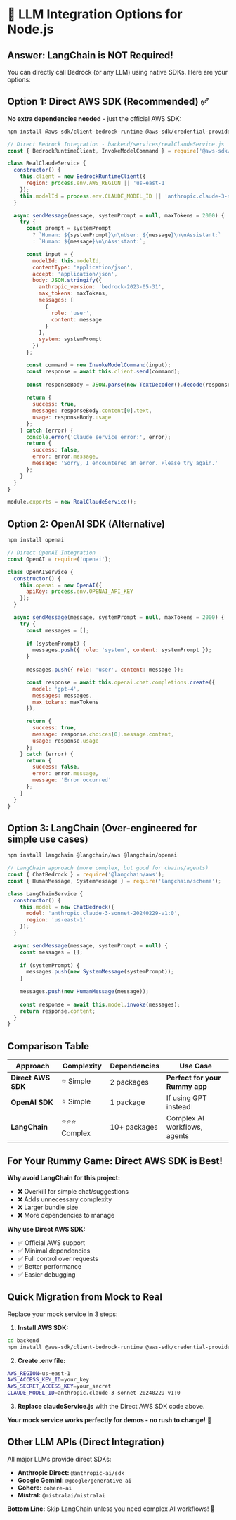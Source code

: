 # 🤖 LLM Integration Options for Node.js

## **Answer: LangChain is NOT Required!**

You can directly call Bedrock (or any LLM) using native SDKs. Here are your options:

## **Option 1: Direct AWS SDK (Recommended) ✅**

**No extra dependencies needed** - just the official AWS SDK:

```bash
npm install @aws-sdk/client-bedrock-runtime @aws-sdk/credential-providers
```

```javascript
// Direct Bedrock Integration - backend/services/realClaudeService.js
const { BedrockRuntimeClient, InvokeModelCommand } = require('@aws-sdk/client-bedrock-runtime');

class RealClaudeService {
  constructor() {
    this.client = new BedrockRuntimeClient({ 
      region: process.env.AWS_REGION || 'us-east-1'
    });
    this.modelId = process.env.CLAUDE_MODEL_ID || 'anthropic.claude-3-sonnet-20240229-v1:0';
  }

  async sendMessage(message, systemPrompt = null, maxTokens = 2000) {
    try {
      const prompt = systemPrompt 
        ? `Human: ${systemPrompt}\n\nUser: ${message}\n\nAssistant:`
        : `Human: ${message}\n\nAssistant:`;

      const input = {
        modelId: this.modelId,
        contentType: 'application/json',
        accept: 'application/json',
        body: JSON.stringify({
          anthropic_version: 'bedrock-2023-05-31',
          max_tokens: maxTokens,
          messages: [
            {
              role: 'user',
              content: message
            }
          ],
          system: systemPrompt
        })
      };

      const command = new InvokeModelCommand(input);
      const response = await this.client.send(command);
      
      const responseBody = JSON.parse(new TextDecoder().decode(response.body));
      
      return {
        success: true,
        message: responseBody.content[0].text,
        usage: responseBody.usage
      };
    } catch (error) {
      console.error('Claude service error:', error);
      return {
        success: false,
        error: error.message,
        message: 'Sorry, I encountered an error. Please try again.'
      };
    }
  }
}

module.exports = new RealClaudeService();
```

## **Option 2: OpenAI SDK (Alternative)**

```bash
npm install openai
```

```javascript
// Direct OpenAI Integration
const OpenAI = require('openai');

class OpenAIService {
  constructor() {
    this.openai = new OpenAI({
      apiKey: process.env.OPENAI_API_KEY
    });
  }

  async sendMessage(message, systemPrompt = null, maxTokens = 2000) {
    try {
      const messages = [];
      
      if (systemPrompt) {
        messages.push({ role: 'system', content: systemPrompt });
      }
      
      messages.push({ role: 'user', content: message });

      const response = await this.openai.chat.completions.create({
        model: 'gpt-4',
        messages: messages,
        max_tokens: maxTokens
      });

      return {
        success: true,
        message: response.choices[0].message.content,
        usage: response.usage
      };
    } catch (error) {
      return {
        success: false,
        error: error.message,
        message: 'Error occurred'
      };
    }
  }
}
```

## **Option 3: LangChain (Over-engineered for simple use cases)**

```bash
npm install langchain @langchain/aws @langchain/openai
```

```javascript
// LangChain approach (more complex, but good for chains/agents)
const { ChatBedrock } = require('@langchain/aws');
const { HumanMessage, SystemMessage } = require('langchain/schema');

class LangChainService {
  constructor() {
    this.model = new ChatBedrock({
      model: 'anthropic.claude-3-sonnet-20240229-v1:0',
      region: 'us-east-1'
    });
  }

  async sendMessage(message, systemPrompt = null) {
    const messages = [];
    
    if (systemPrompt) {
      messages.push(new SystemMessage(systemPrompt));
    }
    
    messages.push(new HumanMessage(message));
    
    const response = await this.model.invoke(messages);
    return response.content;
  }
}
```

## **Comparison Table**

| Approach | Complexity | Dependencies | Use Case |
|----------|------------|--------------|----------|
| **Direct AWS SDK** | ⭐ Simple | 2 packages | **Perfect for your Rummy app** |
| **OpenAI SDK** | ⭐ Simple | 1 package | If using GPT instead |
| **LangChain** | ⭐⭐⭐ Complex | 10+ packages | Complex AI workflows, agents |

## **For Your Rummy Game: Direct AWS SDK is Best!**

**Why avoid LangChain for this project:**
- ❌ Overkill for simple chat/suggestions
- ❌ Adds unnecessary complexity
- ❌ Larger bundle size
- ❌ More dependencies to manage

**Why use Direct AWS SDK:**
- ✅ Official AWS support
- ✅ Minimal dependencies  
- ✅ Full control over requests
- ✅ Better performance
- ✅ Easier debugging

## **Quick Migration from Mock to Real**

Replace your mock service in 3 steps:

1. **Install AWS SDK:**
```bash
cd backend
npm install @aws-sdk/client-bedrock-runtime @aws-sdk/credential-providers
```

2. **Create .env file:**
```bash
AWS_REGION=us-east-1
AWS_ACCESS_KEY_ID=your_key
AWS_SECRET_ACCESS_KEY=your_secret
CLAUDE_MODEL_ID=anthropic.claude-3-sonnet-20240229-v1:0
```

3. **Replace claudeService.js** with the Direct AWS SDK code above.

**Your mock service works perfectly for demos - no rush to change!** 🎉

## **Other LLM APIs (Direct Integration)**

All major LLMs provide direct SDKs:

- **Anthropic Direct:** `@anthropic-ai/sdk`
- **Google Gemini:** `@google/generative-ai`  
- **Cohere:** `cohere-ai`
- **Mistral:** `@mistralai/mistralai`

**Bottom Line:** Skip LangChain unless you need complex AI workflows! 🚀 